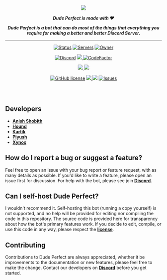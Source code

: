 <!--Copyright 2019 Arindam Hazra aka Xynox <https://arindamz.github.io/>

Licensed under the Apache License, Version 2.0(the "License");
you may not use this file except in compliance with the License.
You may obtain a copy of the License at

http://www.apache.org/licenses/LICENSE-2.0
 
Unless required by applicable law or agreed to in writing, software
distributed under the License is distributed on an "AS IS" BASIS,
    WITHOUT WARRANTIES OR CONDITIONS OF ANY KIND, either express or implied.
    See the License for the specific language governing permissions and
limitations under the License.
-->
<div align="center">
    <img src="https://cdn.discordapp.com/attachments/748774519707009055/770662369109213244/PicsArt_10-27-08.26.56.png" align="center">
  <br>
  <br>
    <strong> <i>Dude Perfect is made with ❤️

Dude Perfect is a bot that can do most of the things that everything you require for making a better and better Discord Server.</i></strong>
  <hr>

<!-- Bot stats-->

[![Status](https://top.gg/api/widget/status/759763855680602122.svg?noavatar=true)](https://top.gg/bot/759763855680602122) [![Servers](https://top.gg/api/widget/servers/759763855680602122.svg?noavatar=true)](https://top.gg/bot/759763855680602122) [![Owner](https://top.gg/api/widget/owner/759763855680602122.svg?noavatar=true)](https://top.gg/bot/759763855680602122)

<!-- Code stats p1-->
[![Discord](https://discord.com/api/guilds/748808130946793483/embed.png)](https://discord.gg/ZzbZpdw) <a href ="https://github.com/Dude-Perfect-Discord-Bot/Dude-Perfect"><img src = "https://img.shields.io/badge/Dude Perfect Version-V 2.1.4-orange.svg?noavatar=true?style=plastic&maxAge=300"> [![CodeFactor](https://www.codefactor.io/repository/github/dude-perfect-discord-bot/dude-perfect/badge?s=689925b831cd5deff1e28b8bced1dab3645820e8)](https://www.codefactor.io/repository/github/dude-perfect-discord-bot/dude-perfect)

<!-- Code stats p2-->
<a href ="http://discord.js.org"><img src = "https://img.shields.io/badge/Discord.js-Version--Stable-blue.svg?noavatar=true?style=plastic&maxAge=300"> <a href ="https://discord-akairo.github.io/"><img src = "https://img.shields.io/badge/Discordakairo-Version--Stable-blue.svg?noavatar=true?style=plastic&maxAge=300">  

<!-- Repo stats--> 
[![GitHub license](https://img.shields.io/github/license/Dude-Perfect-Discord-Bot/Dude-Perfect.svg)](https://github.com/Dude-Perfect-Discord-Bot/Dude-Perfect/blob/main/LICENSE) <a href ="https://github.com/Dude-Perfect-Discord-Bot/Dude-Perfect"><img src="https://img.shields.io/github/languages/top/Dude-Perfect-Discord-Bot/Dude-Perfect?noavatar=true?style=plastic&maxAge=300"> 
<a href="https://github.com/Dude-Perfect-Discord-Bot/Dude-Perfect"><img src="https://img.shields.io/github/issues-pr/Dude-Perfect-Discord-Bot/Dude-Perfect.svg?noavatar=true?style=plastic&maxAge=300"></a> <a href="https://github.com/Dude-Perfect-Discord-Bot/Dude-Perfect/issues"> <img src="https://img.shields.io/github/issues/Dude-Perfect-Discord-Bot/Dude-Perfect?noavatar=true?style=plastic&maxAge=300" alt="Issues">
</a>

<br>
<br>

</div>

## Developers 
- [**Anish Shobith**](https://github.com/Anish-Shobith)
- [**Hound**](https://github.com/Warrior-hound)
- [**Kartik**](https://github.com/OfficialKartik)
- [**Piyush**](https://github.com/officialpiyush)
- [**Xynox**](https://github.com/XynoxTheDev)

## How do I report a bug or suggest a feature?
Feel free to open an issue with your bug report or feature request, with as many details as possible. If you'd like to write a feature, please open an issue first for discussion. For help with the bot, please see join [**Discord**](https://discord.gg/ZzbZpdw).

## Can I self-host Dude Perfect?
I wouldn't recommend it. Self-hosting this bot (running a copy yourself) is not supported, and no help will be provided for editing nor compiling the code in this repository. The source code is provided here for transparency about how the bot's primary features work. If you decide to edit, compile, or use this code in any way, please respect the [**license**](https://github.com/Dude-Perfect-Discord-Bot/Dude-Perfect/blob/main/LICENSE).

## Contributing
Contributions to Dude Perfect are always appreciated, whether it be improvements to the documentation or new features, please feel free to make the change. Contact our developers on  [**Discord**](https://discord.gg/ZzbZpdw) before you get started.
